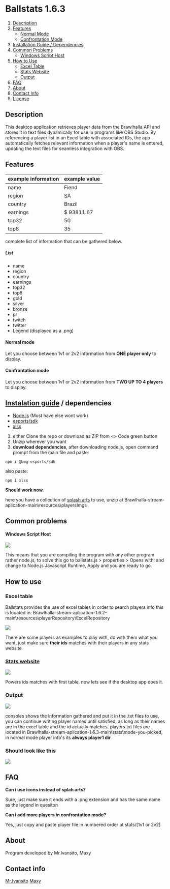 # Ballstats 1.6.3


1. [Description](#description)
2. [Features](#features)
   - [Normal Mode](#normal-mode)
   - [Confrontation Mode](#confrontation-mode)
3. [Installation Guide / Dependencies](#instalation-guide-dependencies)
4. [Common Problems](#common-problems)
   - [Windows Script Host](#windows-script-host)
5. [How to Use](#how-to-use)
   - [Excel Table](#excel-table)
   - [Stats Website](#stats-website)
   - [Output](#output)
6. [FAQ](#faq)
7. [About](#about)
8. [Contact Info](#contact-info)
9. [License](#license)

## Description

This desktop application retrieves player data from the Brawlhalla API and stores it in text files dynamically for use in programs like OBS Studio. By referencing a player list in an Excel table with associated IDs, the app automatically fetches relevant information when a player's name is entered, updating the text files for seamless integration with OBS.


## Features

| example information  | example value |
| ------------- | ------------- |
| name  | Fiend  |
| region  | SA  |
| country  | Brazil  |
| earnings  | $ 93811.67  |
| top32  | 50  |
| top8  | 35  |
complete list of information that can be gathered below.

##### List 

- name
- region
- country
- earnings
- top32
- top8
- gold
- silver
- bronze
- pr
- twitch
- twitter
- Legend (displayed as a .png)
#### Normal mode
Let you choose between 1v1 or 2v2 information from **ONE player only** to display.
#### Confrontation mode
Let you choose between 1v1 or 2v2 information from **TWO UP TO 4 players** to display.

## [Instalation guide](https://www.youtube.com/ "Instalation guide") / dependencies 

* [Node.js](https://nodejs.org/en/download/package-manager "Node.js") (Must have else wont work)
* [esports/sdk](https://www.npmjs.com/package/%40bmg-esports%2Fsdk)
* [xlsx](https://www.npmjs.com/package/xlsx "xlsx")
1. either Clone the repo or download as ZIP from <> Code green button
2. Unzip wherever you want
3. **download dependencies**, after downloading node.js, open command prompt from the main file and paste:

`npm i @bmg-esports/sdk`

also paste:

`npm i xlsx`

**Should work now.**

here you have a collection of [splash arts](https://drive.google.com/file/d/1dnm5cQ_WMkC3RpuOhQ19McD5jyeGUZ44/view?usp=sharing "splash arts") to use, unzip at Brawlhalla-stream-aplication-main\resources\playersImgs

## Common problems

#### Windows Script Host
![](https://i.imgur.com/QqLS0yil.png)

This means that you are compiling the program with any other program rather node.js, to solve this go to ballstats.js > properties > Opens with: and change to Node.js Javascript Runtime, Apply and you are ready to go.

## How to use


### Excel table

Ballstats provides the use of excel tables in order to search players info
this is located in: Brawlhalla-stream-aplication-1.6.2-main\resources\playerRepository\ExcelRepository

![](https://i.imgur.com/LPiJLRt.png)

There are some players as examples to play with, do with them what you want, just make sure **their ids** matches with their players in any stats website

### [Stats website](https://prostats.brawlhalla.com/singles/327992 "Stats website")

![](https://i.imgur.com/aEmQHZf.png)

Powers ids matches with first table, now lets see if the desktop app does it. 

### Output

![](https://i.imgur.com/9vmeoa4.png)

consoles shows the information gathered and put it in the .txt files to use, you can continue writing player names until satisfied, as long as their names are in the excel table and the id actually matches.
players.txt files are located in Brawlhalla-stream-aplication-1.6.3-main\stats\mode-you-picked,  in normal mode player info's its **always player1 dir**

### Should look like this


![](https://media.discordapp.net/attachments/842799544810602508/1310696751703003157/ballstat.gif?ex=6757f539&is=6756a3b9&hm=095e0568e897fa44d30637da16d04d0e07cc6f8df4dc6f635030400ab78985cd&=&width=320&height=180)

## FAQ

**Can i use icons instead of splah arts?**

Sure, just make sure it ends with a .png extension and has the same name as the legend in quesiton

**Can i add more players in confrontation mode?**

Yes, just copy and paste player file in numbered order at stats/[1v1 or 2v2]


## About

Program developed by Mr.Ivansito, Maxy
## Contact info
[Mr.Ivansito](mailto:ivanbordeira2015@hotmail.com)
[Maxy](mailto:maxib193@gmail.com)
